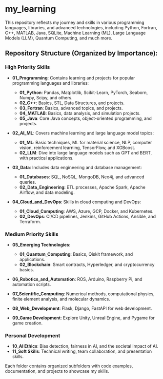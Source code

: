 # my_learning

This repository reflects my journey and skills in various programming languages, libraries, and advanced technologies, including Python, Fortran, C++, MATLAB, Java, SQLite, Machine Learning (ML), Large Language Models (LLM), Quantum Computing, and much more.

## Repository Structure (Organized by Importance):

### High Priority Skills
- **01_Programming**: Contains learning and projects for popular programming languages and libraries:
  - **01_Python**: Pandas, Matplotlib, Scikit-Learn, PyTorch, Seaborn, Numpy, Scipy, and others.
  - **02_C++**: Basics, STL, Data Structures, and projects.
  - **03_Fortran**: Basics, advanced topics, and projects.
  - **04_MATLAB**: Basics, data analysis, and simulation projects.
  - **05_Java**: Core Java concepts, object-oriented programming, and projects.

- **02_AI_ML**: Covers machine learning and large language model topics:
  - **01_ML**: Basic techniques, ML for material science, NLP, computer vision, reinforcement learning, TensorFlow, and XGBoost.
  - **02_LLM**: Dive into large language models such as GPT and BERT, with practical applications.

- **03_Data**: Includes data engineering and database management:
  - **01_Databases**: SQL, NoSQL, MongoDB, Neo4j, and advanced queries.
  - **02_Data_Engineering**: ETL processes, Apache Spark, Apache Airflow, and data modeling.

- **04_Cloud_and_DevOps**: Skills in cloud computing and DevOps:
  - **01_Cloud_Computing**: AWS, Azure, GCP, Docker, and Kubernetes.
  - **02_DevOps**: CI/CD pipelines, Jenkins, GitHub Actions, Ansible, and Terraform.

### Medium Priority Skills
- **05_Emerging Technologies**:
  - **01_Quantum_Computing**: Basics, Qiskit framework, and applications.
  - **02_Blockchain**: Smart contracts, Hyperledger, and cryptocurrency basics.

- **06_Robotics_and_Automation**: ROS, Arduino, Raspberry Pi, and automation scripts.

- **07_Scientific_Computing**: Numerical methods, computational physics, finite element analysis, and molecular dynamics.

- **08_Web_Development**: Flask, Django, FastAPI for web development.

- **09_Game Development**: Explore Unity, Unreal Engine, and Pygame for game creation.

### Personal Development
- **10_AI Ethics**: Bias detection, fairness in AI, and the societal impact of AI.
- **11_Soft Skills**: Technical writing, team collaboration, and presentation skills.

Each folder contains organized subfolders with code examples, documentation, and projects to showcase my skills.
